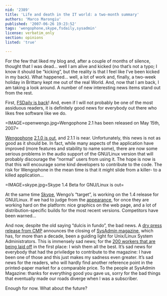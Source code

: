 ```yaml
---
nid: '2389'
title: 'Life and death in the IT world: a two-month summary'
authors: 'Marco Marongiu'
published: '2007-06-26 19:23:52'
tags: 'wengophone,skype,fsdaily,sysadmin'
license: verbatim_only
section: opinions
listed: 'true'

---
```

For the few that liked my blog and, after a couple of months of silence, thought that I was dead... well I am alive and kicked (no that’s not a typo; I know it should be “kicking”, but the reality is that I feel like I’ve been kicked in my back). What happened... well, a lot of work and, finally, a two-week holiday in Brittany kept me out of the real World. And, now that I am back, I am taking a look around. A number of new interesting news items stand out from the rest.

First, [FSDaily is back](http://www.fsdaily.com/)! And, even if I will not probably be one of the most assiduous readers, it is definitely good news for everybody out there who likes free software like we do.


=IMAGE=openwengo.jpg=Wengophone 2.1 has been released on May 15th, 2007=

[Wengophone](http://www.openwengo.org) [2.1.0 is out](http://www.openwengo.org/index.php/openwengo/public/homePage/news?payload[newsId]=0), and 2.1.1 is near. Unfortunately, this news is not as good as it should be. In fact, while many aspects of the application have improved (more features and stability to name some), there are now some serious problems in the audio support of the GNU/Linux version that will probably discourage the “normal” users from using it. The hope is now is that this will encourage some kind developers to contribute to the code. The risk for Wengophone in the mean time is that it might slide from a killer- to a killed application...


=IMAGE=skype.jpg=Skype 1.4 Beta for GNU/Linux is out=

At the same time [Skype](http://www.skype.com/), Wengo’s “target”, is working on the 1.4 release for GNU/Linux. If we had to judge from the [appearance](http://www.skype.com/intl/en/download/skype/linux/), for once they are working hard on the platform: nice graphics on the web page, and a lot of distribution-specific builds for the most recent versions. Competitors have been warned...

And now, despite the old saying “dulcis in fundo”, the bad news. A [dry press release from CMP](http://www.newsday.com/business/ny-bzcmp0613,0,4944794.story) announces the closing of [SysAdmin magazine](http://www.sysadminmag.com), which has, for more than a decade, been a guiding light for Unix/Linux System Administrators. This is immensely sad news; for the [200 workers that are being laid off](http://www.newsday.com/search/ny-bzcmp5254766jun14,0,5002381.story) in the first place: I wish them all the best. It’s sad news for everybody that had the priviledge to contribute to the magazine: I have been one of those and this just makes my sadness even greater. It’s sad news for the readers, who will hardly find another reference point in the printed-paper market for a comparable price. To the people at SysAdmin Magazine: thanks for everything good you gave us, sorry for the bad things that eventually made our roads diverge when I was a subscriber.

Enough for now. What about the future?

